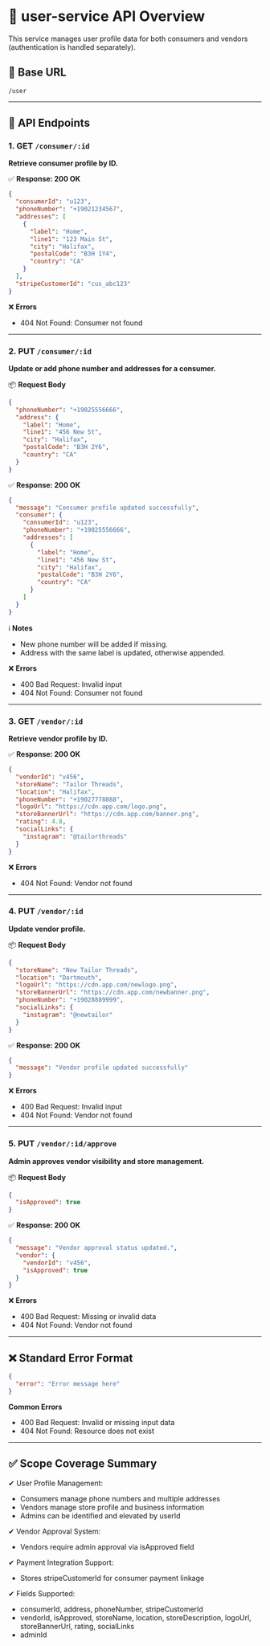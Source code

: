 # 👤 user-service API Overview

This service manages user profile data for both consumers and vendors (authentication is handled separately).

## 📍 Base URL
```
/user
```

---

## 📌 API Endpoints

### 1. GET `/consumer/:id`
**Retrieve consumer profile by ID.**

✅ **Response: 200 OK**
```json
{
  "consumerId": "u123",
  "phoneNumber": "+19021234567",
  "addresses": [
    {
      "label": "Home",
      "line1": "123 Main St",
      "city": "Halifax",
      "postalCode": "B3H 1Y4",
      "country": "CA"
    }
  ],
  "stripeCustomerId": "cus_abc123"
}
```

❌ **Errors**
- 404 Not Found: Consumer not found

---

### 2. PUT `/consumer/:id`
**Update or add phone number and addresses for a consumer.**

📦 **Request Body**
```json
{
  "phoneNumber": "+19025556666",
  "address": {
    "label": "Home",
    "line1": "456 New St",
    "city": "Halifax",
    "postalCode": "B3H 2Y6",
    "country": "CA"
  }
}
```

✅ **Response: 200 OK**
```json
{
  "message": "Consumer profile updated successfully",
  "consumer": {
    "consumerId": "u123",
    "phoneNumber": "+19025556666",
    "addresses": [
      {
        "label": "Home",
        "line1": "456 New St",
        "city": "Halifax",
        "postalCode": "B3H 2Y6",
        "country": "CA"
      }
    ]
  }
}
```

ℹ️ **Notes**
- New phone number will be added if missing.
- Address with the same label is updated, otherwise appended.

❌ **Errors**
- 400 Bad Request: Invalid input
- 404 Not Found: Consumer not found

---

### 3. GET `/vendor/:id`
**Retrieve vendor profile by ID.**

✅ **Response: 200 OK**
```json
{
  "vendorId": "v456",
  "storeName": "Tailor Threads",
  "location": "Halifax",
  "phoneNumber": "+19027778888",
  "logoUrl": "https://cdn.app.com/logo.png",
  "storeBannerUrl": "https://cdn.app.com/banner.png",
  "rating": 4.8,
  "socialLinks": {
    "instagram": "@tailorthreads"
  }
}
```

❌ **Errors**
- 404 Not Found: Vendor not found

---

### 4. PUT `/vendor/:id`
**Update vendor profile.**

📦 **Request Body**
```json
{
  "storeName": "New Tailor Threads",
  "location": "Dartmouth",
  "logoUrl": "https://cdn.app.com/newlogo.png",
  "storeBannerUrl": "https://cdn.app.com/newbanner.png",
  "phoneNumber": "+19028889999",
  "socialLinks": {
    "instagram": "@newtailor"
  }
}
```

✅ **Response: 200 OK**
```json
{
  "message": "Vendor profile updated successfully"
}
```

❌ **Errors**
- 400 Bad Request: Invalid input
- 404 Not Found: Vendor not found

---

### 5. PUT `/vendor/:id/approve`
**Admin approves vendor visibility and store management.**

📦 **Request Body**
```json
{
  "isApproved": true
}
```

✅ **Response: 200 OK**
```json
{
  "message": "Vendor approval status updated.",
  "vendor": {
    "vendorId": "v456",
    "isApproved": true
  }
}
```

❌ **Errors**
- 400 Bad Request: Missing or invalid data
- 404 Not Found: Vendor not found

---

## ❌ Standard Error Format

```json
{
  "error": "Error message here"
}
```

**Common Errors**
- 400 Bad Request: Invalid or missing input data
- 404 Not Found: Resource does not exist

---

## ✅ Scope Coverage Summary

✔ User Profile Management:
- Consumers manage phone numbers and multiple addresses
- Vendors manage store profile and business information
- Admins can be identified and elevated by userId

✔ Vendor Approval System:
- Vendors require admin approval via isApproved field

✔ Payment Integration Support:
- Stores stripeCustomerId for consumer payment linkage

✔ Fields Supported:
- consumerId, address, phoneNumber, stripeCustomerId
- vendorId, isApproved, storeName, location, storeDescription, logoUrl, storeBannerUrl, rating, socialLinks
- adminId
